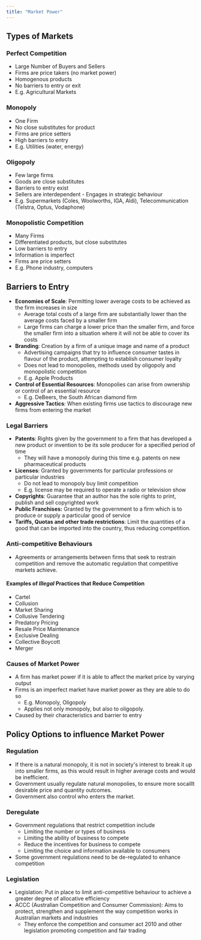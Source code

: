 ```yaml
---
title: "Market Power"
---
```


## Types of Markets

### Perfect Competition
- Large Number of Buyers and Sellers
- Firms are price takers (no market power)
- Homogenous products
- No barriers to entry or exit
- E.g. Agricultural Markets

### Monopoly
- One Firm
- No close substitutes for product
- Firms are price setters
- High barriers to entry
- E.g. Utilities (water, energy)

### Oligopoly
- Few large firms
- Goods are close substitutes
- Barriers to entry exist
- Sellers are interdependent - Engages in strategic behaviour
- E.g. Supermarkets (Coles, Woolworths, IGA, Aldi), Telecommunication (Telstra, Optus, Vodaphone)

### Monopolistic Competition
- Many Firms
- Differentiated products, but close substitutes
- Low barriers to entry
- Information is imperfect
- Firms are price setters
- E.g. Phone industry, computers

## Barriers to Entry
- **Economies of Scale**: Permitting lower average costs to be achieved as the firm increases in size
	- Average total costs of a large firm are substantially lower than the average costs faced by a smaller firm
	- Large firms can charge a lower price than the smaller firm, and force the smaller firm into a situation where it will not be able to cover its costs
- **Branding**: Creation by a firm of a unique image and name of a product
	- Advertising campaigns that try to influence consumer tastes in flavour of the product, attempting to establish consumer loyalty
	- Does not lead to monopolies, methods used by oligopoly and monopolistic competition
	- E.g. Apple Products
- **Control of Essential Resources**: Monopolies can arise from ownership or control of an essential resource
	- E.g. DeBeers, the South African diamond firm
- **Aggressive Tactics**: When existing firms use tactics to discourage new firms from entering the market


### Legal Barriers
- **Patents**: Rights given by the government to a firm that has developed a new product or invention to be its sole producer for a specified period of time
	- They will have a monopoly during this time e.g. patents on new pharmaceutical products
- **Licenses**: Granted by governments for particular professions or particular industries
	- Do not lead to monopoly buy limit competition
	- E.g. license may be required to operate a radio or television show
- **Copyrights**: Guarantee that an author has the sole rights to print, publish and sell copyrighted work
- **Public Franchises:** Granted by the government to a firm which is to produce or supply a particular good of service
- **Tariffs, Quotas and other trade restrictions**: Limit the quantities of a good that can be imported into the country, thus reducing competition.

### Anti-competitive Behaviours
- Agreements or arrangements between firms that seek to restrain competition and remove the automatic regulation that competitive markets achieve.

#### Examples of *Illegal* Practices that Reduce Competition
- Cartel
- Collusion
- Market Sharing
- Collusive Tendering
- Predatory Pricing
- Resale Price Maintenance
- Exclusive Dealing
- Collective Boycott
- Merger


### Causes of Market Power
- A firm has market power if it is able to affect the market price by varying output
- Firms is an imperfect market have market power as they are able to do so
	- E.g. Monopoly, Oligopoly
	- Applies not only monopoly, but also to oligopoly.
- Caused by their characteristics and barrier to entry


## Policy Options to influence Market Power

### Regulation
- If there is a natural monopoly, it is not in society's interest to break it up into smaller firms, as this would result in higher average costs and would be inefficient.
- Government usually regulate natural monopolies, to ensure more socaillt desirable price and quantity outcomes.
- Government also control who enters the market.

### Deregulate
- Government regulations that restrict competition include
	- Limiting the number or types of business
	- Limiting the ability of business to compete
	- Reduce the incentives for business to compete
	- Limiting the choice and information available to consumers
- Some government regulations need to be de-regulated to enhance competition

### Legislation
- Legislation: Put in place to limit anti-competitive behaviour to achieve a greater degree of allocative efficiency
- ACCC (Australian Competition and Consumer Commission): Aims to protect, strengthen and supplement the way competition works in Australian markets and industries
	- They enforce the competition and consumer act 2010 and other legislation promoting competition and fair trading